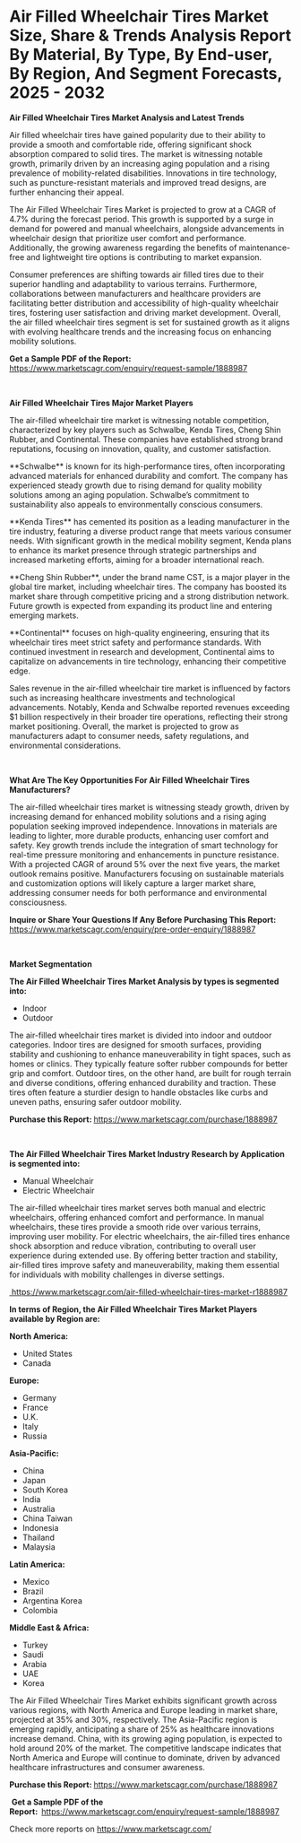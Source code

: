 <p><h1>Air Filled Wheelchair Tires Market Size, Share & Trends Analysis Report By Material, By Type, By End-user, By Region, And Segment Forecasts, 2025 - 2032</h1></p><p><strong>Air Filled Wheelchair Tires Market Analysis and Latest Trends</strong></p>
<p><p>Air filled wheelchair tires have gained popularity due to their ability to provide a smooth and comfortable ride, offering significant shock absorption compared to solid tires. The market is witnessing notable growth, primarily driven by an increasing aging population and a rising prevalence of mobility-related disabilities. Innovations in tire technology, such as puncture-resistant materials and improved tread designs, are further enhancing their appeal.</p><p>The Air Filled Wheelchair Tires Market is projected to grow at a CAGR of 4.7% during the forecast period. This growth is supported by a surge in demand for powered and manual wheelchairs, alongside advancements in wheelchair design that prioritize user comfort and performance. Additionally, the growing awareness regarding the benefits of maintenance-free and lightweight tire options is contributing to market expansion. </p><p>Consumer preferences are shifting towards air filled tires due to their superior handling and adaptability to various terrains. Furthermore, collaborations between manufacturers and healthcare providers are facilitating better distribution and accessibility of high-quality wheelchair tires, fostering user satisfaction and driving market development. Overall, the air filled wheelchair tires segment is set for sustained growth as it aligns with evolving healthcare trends and the increasing focus on enhancing mobility solutions.</p></p>
<p><strong>Get a Sample PDF of the Report:&nbsp;</strong> <a href="https://www.marketscagr.com/enquiry/request-sample/1888987?utm_campaign=1895&utm_medium=2&utm_source=Github&utm_content=ia&utm_term=14012025&utm_id=air-filled-wheelchair-tires">https://www.marketscagr.com/enquiry/request-sample/1888987</a></p>
<p>&nbsp;</p>
<p><strong>Air Filled Wheelchair Tires Major Market Players</strong></p>
<p><p>The air-filled wheelchair tire market is witnessing notable competition, characterized by key players such as Schwalbe, Kenda Tires, Cheng Shin Rubber, and Continental. These companies have established strong brand reputations, focusing on innovation, quality, and customer satisfaction.</p><p>**Schwalbe** is known for its high-performance tires, often incorporating advanced materials for enhanced durability and comfort. The company has experienced steady growth due to rising demand for quality mobility solutions among an aging population. Schwalbe’s commitment to sustainability also appeals to environmentally conscious consumers.</p><p>**Kenda Tires** has cemented its position as a leading manufacturer in the tire industry, featuring a diverse product range that meets various consumer needs. With significant growth in the medical mobility segment, Kenda plans to enhance its market presence through strategic partnerships and increased marketing efforts, aiming for a broader international reach.</p><p>**Cheng Shin Rubber**, under the brand name CST, is a major player in the global tire market, including wheelchair tires. The company has boosted its market share through competitive pricing and a strong distribution network. Future growth is expected from expanding its product line and entering emerging markets.</p><p>**Continental** focuses on high-quality engineering, ensuring that its wheelchair tires meet strict safety and performance standards. With continued investment in research and development, Continental aims to capitalize on advancements in tire technology, enhancing their competitive edge.</p><p>Sales revenue in the air-filled wheelchair tire market is influenced by factors such as increasing healthcare investments and technological advancements. Notably, Kenda and Schwalbe reported revenues exceeding $1 billion respectively in their broader tire operations, reflecting their strong market positioning. Overall, the market is projected to grow as manufacturers adapt to consumer needs, safety regulations, and environmental considerations.</p></p>
<p>&nbsp;</p>
<p><strong>What Are The Key Opportunities For Air Filled Wheelchair Tires Manufacturers?</strong></p>
<p><p>The air-filled wheelchair tires market is witnessing steady growth, driven by increasing demand for enhanced mobility solutions and a rising aging population seeking improved independence. Innovations in materials are leading to lighter, more durable products, enhancing user comfort and safety. Key growth trends include the integration of smart technology for real-time pressure monitoring and enhancements in puncture resistance. With a projected CAGR of around 5% over the next five years, the market outlook remains positive. Manufacturers focusing on sustainable materials and customization options will likely capture a larger market share, addressing consumer needs for both performance and environmental consciousness.</p></p>
<p><strong>Inquire or Share Your Questions If Any Before Purchasing This Report:</strong> <a href="https://www.marketscagr.com/enquiry/pre-order-enquiry/1888987?utm_campaign=1895&utm_medium=2&utm_source=Github&utm_content=ia&utm_term=14012025&utm_id=air-filled-wheelchair-tires">https://www.marketscagr.com/enquiry/pre-order-enquiry/1888987</a></p>
<p>&nbsp;</p>
<p><strong>Market Segmentation</strong></p>
<p><strong>The Air Filled Wheelchair Tires Market Analysis by types is segmented into:</strong></p>
<p><ul><li>Indoor</li><li>Outdoor</li></ul></p>
<p><p>The air-filled wheelchair tires market is divided into indoor and outdoor categories. Indoor tires are designed for smooth surfaces, providing stability and cushioning to enhance maneuverability in tight spaces, such as homes or clinics. They typically feature softer rubber compounds for better grip and comfort. Outdoor tires, on the other hand, are built for rough terrain and diverse conditions, offering enhanced durability and traction. These tires often feature a sturdier design to handle obstacles like curbs and uneven paths, ensuring safer outdoor mobility.</p></p>
<p><strong>Purchase this Report:&nbsp;</strong><a href="https://www.marketscagr.com/purchase/1888987?utm_campaign=1895&utm_medium=2&utm_source=Github&utm_content=ia&utm_term=14012025&utm_id=air-filled-wheelchair-tires">https://www.marketscagr.com/purchase/1888987</a></p>
<p>&nbsp;</p>
<p><strong>The Air Filled Wheelchair Tires Market Industry Research by Application is segmented into:</strong></p>
<p><ul><li>Manual Wheelchair</li><li>Electric Wheelchair</li></ul></p>
<p><p>The air-filled wheelchair tires market serves both manual and electric wheelchairs, offering enhanced comfort and performance. In manual wheelchairs, these tires provide a smooth ride over various terrains, improving user mobility. For electric wheelchairs, the air-filled tires enhance shock absorption and reduce vibration, contributing to overall user experience during extended use. By offering better traction and stability, air-filled tires improve safety and maneuverability, making them essential for individuals with mobility challenges in diverse settings.</p></p>
<p><a href="https://www.marketscagr.com/air-filled-wheelchair-tires-market-r1888987?utm_campaign=1895&utm_medium=2&utm_source=Github&utm_content=ia&utm_term=14012025&utm_id=air-filled-wheelchair-tires">&nbsp;https://www.marketscagr.com/air-filled-wheelchair-tires-market-r1888987</a></p>
<p><strong>In terms of Region, the Air Filled Wheelchair Tires Market Players available by Region are:</strong></p>
<p>
    <p> <strong> North America: </strong>
        <ul>
            <li>United States</li>
            <li>Canada</li>
        </ul>
        </p> 
    <p> <strong> Europe: </strong>
        <ul>
            <li>Germany</li>
            <li>France</li>
            <li>U.K.</li>
            <li>Italy</li>
            <li>Russia</li>
        </ul>
        </p> 
    <p> <strong> Asia-Pacific: </strong>
        <ul>
            <li>China</li>
            <li>Japan</li>
            <li>South Korea</li>
            <li>India</li>
            <li>Australia</li>
            <li>China Taiwan</li>
            <li>Indonesia</li>
            <li>Thailand</li>
            <li>Malaysia</li>
        </ul>
        </p> 
    <p> <strong> Latin America: </strong>
        <ul>
            <li>Mexico</li>
            <li>Brazil</li>
            <li>Argentina Korea</li>
            <li>Colombia</li>
        </ul>
        </p> 
    <p> <strong> Middle East & Africa: </strong>
        <ul>
            <li>Turkey</li>
            <li>Saudi</li>
            <li>Arabia</li>
            <li>UAE</li>
            <li>Korea</li>
        </ul>
    </p>
    </p>
<p><p>The Air Filled Wheelchair Tires Market exhibits significant growth across various regions, with North America and Europe leading in market share, projected at 35% and 30%, respectively. The Asia-Pacific region is emerging rapidly, anticipating a share of 25% as healthcare innovations increase demand. China, with its growing aging population, is expected to hold around 20% of the market. The competitive landscape indicates that North America and Europe will continue to dominate, driven by advanced healthcare infrastructures and consumer awareness.</p></p>
<p><strong>Purchase this Report: </strong><a href="https://www.marketscagr.com/purchase/1888987?utm_campaign=1895&utm_medium=2&utm_source=Github&utm_content=ia&utm_term=14012025&utm_id=air-filled-wheelchair-tires">https://www.marketscagr.com/purchase/1888987</a></p>
<p>&nbsp;<strong>Get a Sample PDF of the Report:&nbsp;&nbsp;</strong><a href="https://www.marketscagr.com/enquiry/request-sample/1888987?utm_campaign=1895&utm_medium=2&utm_source=Github&utm_content=ia&utm_term=14012025&utm_id=air-filled-wheelchair-tires">https://www.marketscagr.com/enquiry/request-sample/1888987</a></p>
<p><strong></strong></p>
<p>Check more reports on <a href="https://www.marketscagr.com/?utm_campaign=1895&utm_medium=2&utm_source=Github&utm_content=ia&utm_term=14012025&utm_id=air-filled-wheelchair-tires">https://www.marketscagr.com/</a></p>